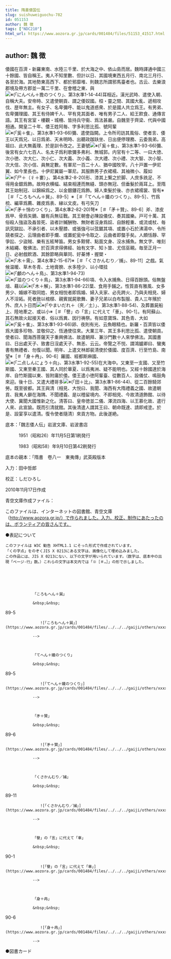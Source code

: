 ```yaml
---
title: 隋書倭国伝
slug: suishuweiguochu-782
id: 051153
author: 魏 徴
tags: ["NDC210"]
html_url: https://www.aozora.gr.jp/cards/001484/files/51153_41517.html
---
```


## author: 魏 徴

倭國在百濟・新羅東南、水陸三千里、於大海之中、依山島而居。魏時譯通中國三十餘國、皆自稱王。夷人不知里數、但計以日、其國境東西五月行、南北三月行、各至於海。其地勢東高西下、都於邪靡堆、則魏志所謂邪馬臺者也。古云、去樂浪郡境及帶方郡並一萬二千里、在會稽之東、與![※(「にんべん＋擔のつくり」、第3水準1-14-44)](https://www.aozora.gr.jp/cards/001484/files/../../../gaiji/1-14/1-14-44.png)耳相近。漢光武時、遣使入朝、自稱大夫。安帝時、又遣使朝貢、謂之倭奴國。桓・靈之間、其國大亂、遞相攻伐、歴年無主。有女子、名卑彌呼、能以鬼道惑衆、於是國人共立爲王。有男弟、佐卑彌理國、其王有侍婢千人、罕有見其面者、唯有男子二人、給王飮食、通傳言語。其王有宮室・樓觀・城柵、皆持兵守衞、爲法甚嚴。自魏至于齊梁、代與中國相通。開皇二十年、倭王姓阿毎、字多利思比孤、號阿輩![※(「奚＋隹」、第3水準1-93-66)](https://www.aozora.gr.jp/cards/001484/files/../../../gaiji/1-93/1-93-66.png)彌、遣使詣闕。上令所司訪其風俗、使者言、倭王以天爲兄、以日爲弟、天未明時、出聽政跏趺坐、日出便停理務、云委我弟。高祖曰、此大無義理、於是訓令改之。王妻號![※(「奚＋隹」、第3水準1-93-66)](https://www.aozora.gr.jp/cards/001484/files/../../../gaiji/1-93/1-93-66.png)彌、後宮有女六七百人、名太子爲利歌彌多弗利、無城郭。内官有十二等、一曰大徳、次小徳、次大仁、次小仁、次大義、次小義、次大禮、次小禮、次大智、次小智、次大信、次小信、員無定數。有軍尼一百二十人、猶中國牧宰。八十戸置一伊尼翼、如今里長也。十伊尼翼屬一軍尼。其服飾男子衣裙襦、其袖微小、履如![※(「尸＋（彳＋婁）」、第4水準2-8-20)](https://www.aozora.gr.jp/cards/001484/files/../../../gaiji/2-08/2-08-20.png)形、漆其上繋之於脚、人庶多跣足、不得用金銀爲飾。故時衣横幅、結束相連而無縫、頭亦無冠、但垂髮於兩耳上。至隋其王始制冠、以錦綵爲之、以金銀鏤花爲飾。婦人束髮於後、亦衣裙襦裳、皆有※［＃「ころもへん＋巽」、89-5］※［＃「てへん＋孅のつくり」、89-5］、竹爲梳、編草爲薦、雜皮爲表、縁以文皮。有弓矢刀![※(「矛＋悄のつくり」、第4水準2-82-20)](https://www.aozora.gr.jp/cards/001484/files/../../../gaiji/2-82/2-82-20.png)弩※［＃「矛＋贊」、89-6］斧、漆皮爲甲、骨爲矢鏑、雖有兵無征戰。其王朝會必陳設儀仗、奏其國樂。戸可十萬、其俗殺人強盜及姦皆死、盜者計贓酬物、無財者沒身爲奴、自餘輕重、或流或杖、毎訊究獄訟、不承引者、以木壓膝、或張強弓以弦鋸其項、或置小石於沸湯中、令所競者探之、云理曲者即手爛、或置蛇瓮中令取之、云曲者即螫手矣。人頗恬靜、罕爭訟、少盜賊、樂有五絃琴笛。男女多黥臂、點面文身、沒水捕魚。無文字、唯刻木結繩、敬佛法、於百濟求得佛經、始有文字、知卜筮、尤信巫覡。毎至正月一日、必射戲飮酒、其餘節略與華同、好棊博・握槊・![※(「木＋需」、第4水準2-15-67)](https://www.aozora.gr.jp/cards/001484/files/../../../gaiji/2-15/2-15-67.png)※［＃「くさかんむり／捕」、89-11］之戲。氣候温暖、草木冬青、土地膏腴、水多陸少、以小環挂![※(「顱のへん＋鳥」、第3水準1-94-73)](https://www.aozora.gr.jp/cards/001484/files/../../../gaiji/1-94/1-94-73.png)![※(「滋のつくり＋鳥」、第3水準1-94-66)](https://www.aozora.gr.jp/cards/001484/files/../../../gaiji/1-94/1-94-66.png)項、令入水捕魚、日得百餘頭。俗無盤俎、藉以![※(「木＋解」、第3水準1-86-22)](https://www.aozora.gr.jp/cards/001484/files/../../../gaiji/1-86/1-86-22.png)葉、食用手餔之。性質直有雅風、女多男少、婚嫁不取同姓、男女相悦者即爲婚、婦入夫家、必先跨火、乃與夫相見、婦人不淫妬。死者斂以棺槨、親賓就屍歌舞、妻子兄弟以白布製服、貴人三年殯於外、庶人卜日而![※(「やまいだれ＋（夾／土）」、第3水準1-88-54)](https://www.aozora.gr.jp/cards/001484/files/../../../gaiji/1-88/1-88-54.png)、及葬置屍船上、陸地牽之、或以小※［＃「譽」の「言」に代えて「車」、90-1］。有阿蘇山、其石無故火起接天者、俗以爲異、因行祷祭。有如意寶珠、其色青、大如![※(「奚＋隹」、第3水準1-93-66)](https://www.aozora.gr.jp/cards/001484/files/../../../gaiji/1-93/1-93-66.png)卵、夜則有光、云魚眼精也。新羅・百濟皆以倭爲大國多珍物、並敬仰之、恆通使往來。大業三年、其王多利思比孤、遣使朝貢。使者曰、聞海西菩薩天子重興佛法、故遣朝拜、兼沙門數十人來學佛法。其國書曰、日出處天子、致書日沒處天子、無恙、云云。帝覽之不悦、謂鴻臚卿曰、蠻夷書有無禮者、勿復以聞。明年、上遣文林郎裴清使於倭國、度百濟、行至竹島、南望※［＃「身＋冉」、90-6］羅國、經都斯麻國、![※(「二点しんにょう＋向」、第3水準1-92-55)](https://www.aozora.gr.jp/cards/001484/files/../../../gaiji/1-92/1-92-55.png)在大海中。又東至一支國、又至竹斯國、又東至秦王國、其人同於華夏、以爲夷洲、疑不能明也。又經十餘國達於海岸、自竹斯國以東、皆附庸於倭。倭王遣小徳阿輩臺、從數百人、設儀仗、鳴鼓角來迎。後十日、又遣大禮哥多![※(「田＋比」、第3水準1-86-44)](https://www.aozora.gr.jp/cards/001484/files/../../../gaiji/1-86/1-86-44.png)、從二百餘騎郊勞。既至彼都。其王與清〔相見、大悦曰、我聞、海西有大隋禮義之國、故遣朝貢、我夷人僻在海隅、不聞禮義、是以稽留境内、不即相見、今故清道飾館、以待大使、冀聞大國惟新之化。清答曰、皇帝徳並二儀、澤流四海、以王慕化故、遣行人來、此宣諭。既而引清就館。其後清遣人謂其王曰、朝命既達、請即戒塗。於是、設宴享以遣清。復令使者隨清〕來貢方物。此後遂絶。













底本：「魏志倭人伝」岩波文庫、岩波書店

　　　1951（昭和26）年11月5日第1刷発行

　　　1983（昭和58）年9月10日第42刷発行

底本の親本：「隋書　卷八一　東夷傳」武英殿版本

入力：田中哲郎

校正：しだひろし

2010年11月17日作成

青空文庫作成ファイル：

このファイルは、インターネットの図書館、青空文庫（http://www.aozora.gr.jp/）で作られました。入力、校正、制作にあたったのは、ボランティアの皆さんです。











●表記について


	このファイルは W3C 勧告 XHTML1.1 にそった形式で作成されています。
	「くの字点」をのぞくJIS X 0213にある文字は、画像化して埋め込みました。
	この作品には、JIS X 0213にない、以下の文字が用いられています。（数字は、底本中の出現「ページ-行」数。）これらの文字は本文内では「※［＃…］」の形で示しました。



		
			
				
				「ころもへん＋巽」
				
				&nbsp;&nbsp;
				
89-5				
				
				　　![「ころもへん＋巽」](https://www.aozora.gr.jp/cards/001484/files/../../../gaiji/others/xxxx.png)
				
				-->
			
			
				
				「てへん＋孅のつくり」
				
				&nbsp;&nbsp;
				
89-5				
				
				　　![「てへん＋孅のつくり」](https://www.aozora.gr.jp/cards/001484/files/../../../gaiji/others/xxxx.png)
				
				-->
			
			
				
				「矛＋贊」
				
				&nbsp;&nbsp;
				
89-6				
				
				　　![「矛＋贊」](https://www.aozora.gr.jp/cards/001484/files/../../../gaiji/others/xxxx.png)
				
				-->
			
			
				
				「くさかんむり／捕」
				
				&nbsp;&nbsp;
				
89-11				
				
				　　![「くさかんむり／捕」](https://www.aozora.gr.jp/cards/001484/files/../../../gaiji/others/xxxx.png)
				
				-->
			
			
				
				「譽」の「言」に代えて「車」
				
				&nbsp;&nbsp;
				
90-1				
				
				　　![「譽」の「言」に代えて「車」](https://www.aozora.gr.jp/cards/001484/files/../../../gaiji/others/xxxx.png)
				
				-->
			
			
				
				「身＋冉」
				
				&nbsp;&nbsp;
				
90-6				
				
				　　![「身＋冉」](https://www.aozora.gr.jp/cards/001484/files/../../../gaiji/others/xxxx.png)
				
				-->
			
		






●図書カード